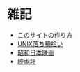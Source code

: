 # 雑記

- [このサイトの作り方](how-to-make-this.md)
- [UNIX落ち穂拾い](unix-miscs.md)
- [昭和日本映画](showa-era.md)
- [映画評](watched.md)

<!-- - [appearance.md](appearance.md)
- [basicUnix.md](basicUnix.md)
- [good-music.md](good-music.md)
- [good-read.md](good-read.md) 
- [to-do.md](to-do.md) -->
